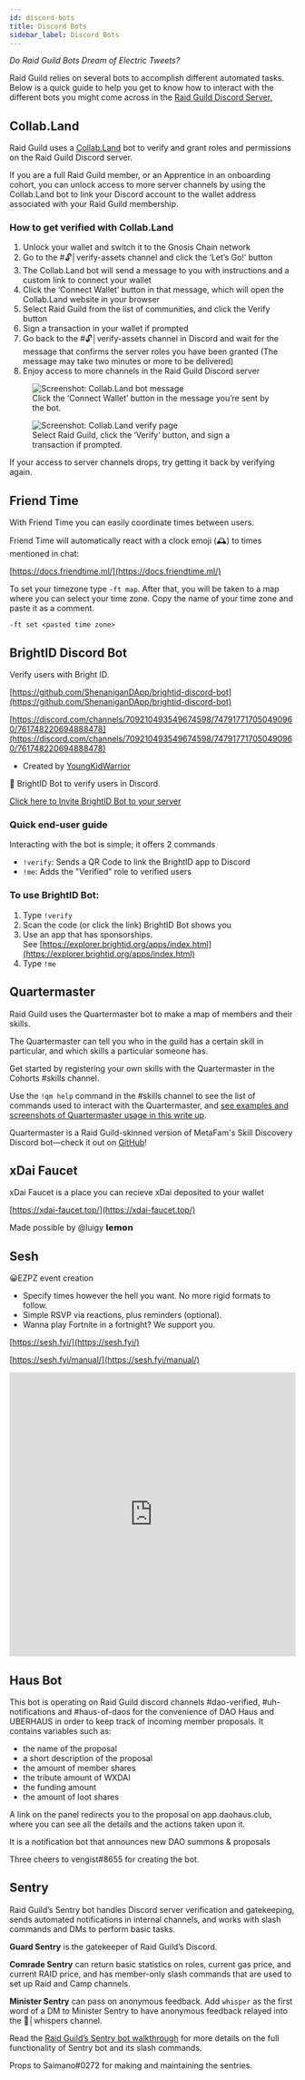 ```yaml
---
id: discord-bots
title: Discord Bots
sidebar_label: Discord Bots
---
```


_Do Raid Guild Bots Dream of Electric Tweets?_

Raid Guild relies on several bots to accomplish different automated tasks. Below is a quick guide to help you get to know how to interact with the different bots you might come across in the [Raid Guild Discord Server.](https://discord.gg/RWjkQ6DNnv)

## Collab.Land

Raid Guild uses a [Collab.Land](https://collab.land/ "Visit the collab.land website") bot to verify and grant roles and permissions on the Raid Guild Discord server.

If you are a full Raid Guild member, or an <span class="apprentice">Apprentice</span> in an onboarding cohort, you can unlock access to more server channels by using the Collab.Land bot to link your Discord account to the wallet address associated with your Raid Guild membership.

### How to get verified with Collab.Land

1.	Unlock your wallet and switch it to the Gnosis Chain network
2.	Go to the <span class="channels">#🔓│verify-assets</span> channel and click the ‘Let’s Go!’ button
3.	The Collab.Land bot will send a message to you with instructions and a custom link to connect your wallet
4.	Click the ‘Connect Wallet’ button in that message, which will open the Collab.Land website in your browser
5.	Select Raid Guild from the list of communities, and click the Verify button
6.	Sign a transaction in your wallet if prompted
7.	Go back to the <span class="channels">#🔓│verify-assets</span> channel in Discord and wait for the message that confirms the server roles you have been granted (The message may take two minutes or more to be delivered)
8.	Enjoy access to more channels in the Raid Guild Discord server


<figure>
    <img src="https://i.imgur.com/9c3ZCf7.png" alt="Screenshot: Collab.Land bot message" />
    <figcaption>Click the ‘Connect Wallet’ button in the message you’re sent by the bot.</figcaption>
</figure>

<figure>
    <img src="https://i.imgur.com/M9WPIpm.png" alt="Screenshot: Collab.Land verify page" />
    <figcaption>Select Raid Guild, click the ‘Verify’ button, and sign a transaction if prompted.</figcaption>
</figure>

If your access to server channels drops, try getting it back by verifying again.

## Friend Time

With Friend Time you can easily coordinate times between users.

Friend Time will automatically react with a clock emoji (🕰️) to times mentioned in chat:

[https://docs.friendtime.ml/](https://docs.friendtime.ml/)

To set your timezone type `-ft map`. After that, you will be taken to a map where you can select your time zone. Copy the name of your time zone and paste it as a comment.

```
-ft set <pasted time zone>
```

## BrightID Discord Bot

Verify users with Bright ID.

[https://github.com/ShenaniganDApp/brightid-discord-bot](https://github.com/ShenaniganDApp/brightid-discord-bot)

[https://discord.com/channels/709210493549674598/747917717050490960/761748220694888478](https://discord.com/channels/709210493549674598/747917717050490960/761748220694888478)

- Created by [YoungKidWarrior](https://www.notion.so/YoungKidWarrior-a5025778570f4a558a490978177c5bff)

🤖 BrightID Bot to verify users in Discord.

[Click here to Invite BrightID Bot to your server](https://bot.brightid.org/)

### Quick end-user guide

Interacting with the bot is simple; it offers 2 commands

- `!verify`: Sends a QR Code to link the BrightID app to Discord
- `!me`: Adds the "Verified" role to verified users

### To use BrightID Bot:

1. Type `!verify`
2. Scan the code (or click the link) BrightID Bot shows you
3. Use an app that has sponsorships. See [https://explorer.brightid.org/apps/index.html](https://explorer.brightid.org/apps/index.html)
4. Type `!me`

## Quartermaster

Raid Guild uses the Quartermaster bot to make a map of members and their skills.

The Quartermaster can tell you who in the guild has a certain skill in particular, and which skills a particular someone has.

Get started by registering your own skills with the Quartermaster in the Cohorts <span class='channels'>#skills</span> channel.

Use the `!qm help` command in the <span class="channels">#skills</span> channel to see the list of commands used to interact with the Quartermaster, and [see examples and screenshots of Quartermaster usage in this write up](https://hackmd.io/@raidguild/By3kIcxD5/%2F4eTbqy2pR1qv6RSXiB87jg).

Quartermaster is a Raid Guild-skinned version of MetaFam's Skill Discovery Discord bot—check it out on [GitHub](https://github.com/MetaFam/skill-bot)!

## xDai Faucet

xDai Faucet is a place you can recieve xDai deposited to your wallet

[https://xdai-faucet.top/](https://xdai-faucet.top/)

Made possible by @luigy 𝗹𝗲𝗺𝗼𝗻

## Sesh

😀EZPZ event creation

- Specify times however the hell you want. No more rigid formats to follow.
- Simple RSVP via reactions, plus reminders (optional).
- Wanna play Fortnite in a fortnight? We support you.

[https://sesh.fyi/](https://sesh.fyi/)

[https://sesh.fyi/manual/](https://sesh.fyi/manual/)

<iframe src="https://sesh.fyi/manual/" frameborder="0" sandbox="allow-scripts allow-popups allow-top-navigation-by-user-activation allow-forms allow-same-origin" allowfullscreen="" loading="lazy" width='100%' height='500'></iframe>

## Haus Bot

This bot is operating on Raid Guild discord channels <span class="channels">#dao-verified</span>, <span class="channels">#uh-notifications</span> and <span class="channels">#haus-of-daos</span> for the convenience of DAO Haus and UBERHAUS in order to keep track of incoming member proposals. It contains variables such as:

- the name of the proposal
- a short description of the proposal
- the amount of member shares
- the tribute amount of WXDAI
- the funding amount
- the amount of loot shares

A link on the panel redirects you to the proposal on app.daohaus.club, where you can see all the details and the actions taken upon it.

It is a notification bot that announces new DAO summons & proposals

Three cheers to vengist#8655 for creating the bot.

## Sentry

Raid Guild’s Sentry bot handles Discord server verification and gatekeeping, sends automated notifications in internal channels, and works with slash commands and DMs to perform basic tasks.

**Guard Sentry** is the gatekeeper of Raid Guild’s Discord.

**Comrade Sentry** can return basic statistics on roles, current gas price, and current RAID price, and has member-only slash commands that are used to set up Raid and Camp channels.

**Minister Sentry** can pass on anonymous feedback. Add `whisper` as the first word of a DM to Minister Sentry to have anonymous feedback relayed into the <span class='channel'>🙊│whispers</span> channel.

Read the [Raid Guild’s Sentry bot walkthrough](https://hackmd.io/@raidguild/By3kIcxD5/%2F0uqGRkMwS5y-BpVVMtVxNA) for more details on the full functionality of Sentry bot and its slash commands.

Props to Saimano#0272 for making and maintaining the sentries.
